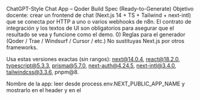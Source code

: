 ChatGPT-Style Chat App – Qoder Build Spec (Ready-to-Generate)
Objetivo docente: crear un frontend de chat (Next.js 14 + TS + Tailwind + next-intl) que se conecta por HTTP a uno o varios webhooks de n8n. El contrato de integración y los textos de UI son obligatorios para asegurar que el resultado se vea y funcione como el demo.
0) Reglas para el generador (Qoder / Trae / Windsurf / Cursor / etc.)
No sustituyas Next.js por otros frameworks.


Usa estas versiones exactas (sin rangos):
 next@14.0.4, react@18.2.0, typescript@5.3.3, prisma@5.7.0, next-auth@4.24.5, next-intl@3.4.0, tailwindcss@3.3.6, pnpm@8.


Nombre de la app: leer desde process.env.NEXT_PUBLIC_APP_NAME y mostrarlo en el header y en el <title>.


Streaming obligatorio: la respuesta al cliente es SSE con eventos normalizados (abajo).


Mapping n8n obligatorio: request con chatInput; respuesta con output (puede incluir sources, usage).


Textos de UI obligatorios en español (es-ES).


Atributos de prueba obligatorios: data-testid="new-conversation|sidebar-search|chat-input|send-button|message-user|message-assistant|view-sources".



1) Overview
Aplicación web tipo ChatGPT con:
Interfaz moderna de chat.


Integración con n8n para RAG/automatizaciones.


Streaming en tiempo real vía SSE.


Gestión de conversaciones (persistencia mínima para demo; Prisma lista para producción).


Observabilidad básica.


Público objetivo
Usuarios hispanohablantes.


Soporte multilenguaje.


Admins y desarrolladores que integran con flujos n8n.


Idiomas
Primario: es-ES


Secundarios: en-US, es-CO


Extensible.



2) Stack
Frontend
Next.js 14 (App Router) + TypeScript 5
Tailwind CSS 3 + shadcn/ui + lucide-react + Framer Motion
next-intl (i18n)

Backend (en el mismo Next)
API Route Handlers (Next.js)
Prisma ORM 5 + PostgreSQL 15 (producción)
NextAuth 4 (Credentials + Google opcional)

Dev & Calidad
Vitest, Playwright, ESLint+Prettier, Husky, Docker

Engines: node >= 18.19.0, pnpm >= 8.
 Instalación: pnpm i --frozen-lockfile.

3) Arquitectura
Diagrama alto nivel
graph TB
  subgraph Client
    UI[React UI] --> STREAM[SSE Client]
  end
  subgraph Next.js
    PAGES[App Router]
    API[/api/*]
    AUTH[NextAuth]
  end
  subgraph Data
    PRISMA[Prisma]
    DB[(PostgreSQL)]
  end
  subgraph External
    N8N[n8n Webhooks]
    RAG[RAG/LLM]
  end
  UI-->PAGES-->API-->N8N-->RAG
  API-->PRISMA-->DB
  API-->STREAM-->UI
  AUTH-->API

Capas
Presentación: Chat, Sidebar, Settings, i18n.


Lógica: ChatService, ConversationService, N8nClient.


Datos: repos de usuario, conversación y mensaje.


Infra: config, logger.



4) Frontend
Jerarquía de componentes
AppLayout
  ├─ (auth)/login
  ├─ ChatLayout
  │    ├─ ConversationSidebar
  │    ├─ ChatArea
  │    │   ├─ MessageList → MessageBubble
  │    │   └─ ChatInput
  │    └─ ChatHeader → SettingsModal
  └─ (auth)/register (stub)

Estado (tipos guía)
interface AppState {
  user: User | null;
  theme: 'light'|'dark';
  locale: 'es-ES'|'en-US'|'es-CO';
  conversations: Conversation[];
  activeConversationId: string | null;
}

interface ChatState {
  messages: Message[];
  isLoading: boolean;
  streamingMessage: string;
  error: string | null;
  sources: Source[];
}

Rutas e i18n
/                         → redirige a /es-ES/chat
/[locale]/chat            → interfaz por defecto
/[locale]/chat/[id]       → conversación concreta
/api/auth/[...nextauth]   → NextAuth
/api/chat/send            → endpoint SSE
/api/conversations        → CRUD mínimo

Middleware i18n
Locales: ['es-ES','en-US','es-CO']


defaultLocale: 'es-ES'


matcher: ['/', '/(es-ES|en-US|es-CO)/:path*']


UI & textos obligatorios
Sidebar: “Nueva Conversación”, “Buscar conversaciones”, “Conversaciones”.


Placeholder input: “Escribe tu mensaje aquí…”.


Botones: “Enviar”, “Regenerar”, “Ver Fuentes”.


Estados: “Escribiendo…”, “Pensando…”.


data-testid obligatorios
new-conversation, sidebar-search, chat-input, send-button,
 message-user, message-assistant, view-sources.

5) Backend (Next API)
Contrato SSE ← (obligatorio)
Request: POST /api/chat/send con JSON:


{
  "message": "texto del usuario",
  "conversationId": null,
  "settings": { "topK": 5, "temperature": 0.7 }
}

Respuesta: Content-Type: text/event-stream con eventos (un evento por línea data:):


{"type":"message","data":{"content":"…chunk…"}}
{"type":"sources","data":{"sources":[{"title":"...","url":"...","snippet":"..."}]}}
{"type":"usage","data":{"usage":{"input":0,"output":0}}}
{"type":"complete","data":{"ok":true}}

En caso de error:


{"type":"error","data":{"message":"detalle","code":"N8N_SERVICE_ERROR"}}

Si n8n responde en bloque, el servidor re-emite SSE troceando output en 600–800 caracteres por type:"message" hasta completar.
Integración n8n (mapping fijo)
ENV:


N8N_BASE_URL="https://hooks.tu-dominio.com"
N8N_WEBHOOK_PATH="/webhook/tu-flujo"
N8N_API_KEY=""        # opcional

Request al webhook (desde el backend):


{
  "chatInput": "texto del usuario",
  "topK": 5,
  "temperature": 0.7,
  "history": [
    {"role":"USER","content":"..."}    // opcional
  ],
  "metadata": {"source":"webapp","appVersion":"1.0.0"}
}

Respuesta esperada de n8n:


{
  "output": "respuesta completa en texto",
  "sources": [{"title":"...","url":"...","snippet":"..."}],
  "usage": {"tokensInput":0,"tokensOutput":0}
}

Esqueleto de handler (guía para el generador)
// app/api/chat/send/route.ts
import { NextRequest } from 'next/server';

export const runtime = 'nodejs'; // SSE estable
export async function POST(req: NextRequest) {
  const { message, settings } = await req.json();

  const res = await fetch(process.env.N8N_BASE_URL + process.env.N8N_WEBHOOK_PATH, {
    method: 'POST',
    headers: {
      'Content-Type': 'application/json',
      ...(process.env.N8N_API_KEY ? { Authorization: `Bearer ${process.env.N8N_API_KEY}` } : {})
    },
    body: JSON.stringify({
      chatInput: message,
      topK: settings?.topK ?? 5,
      temperature: settings?.temperature ?? 0.7
    })
  });

  if (!res.ok) {
    const text = await res.text();
    return new Response(`data: ${JSON.stringify({type:'error',data:{message:text}})}\n\n`, {
      headers: {'Content-Type':'text/event-stream'}
    });
  }

  const data = await res.json(); // bloque: { output, sources?, usage? }
  const encoder = new TextEncoder();
  const stream = new ReadableStream({
    async start(controller) {
      const push = (obj: any) => controller.enqueue(encoder.encode(`data: ${JSON.stringify(obj)}\n\n`));
      // trocear output
      const chunks = data.output.match(/[\s\S]{1,750}/g) ?? [];
      for (const c of chunks) push({type:'message', data:{content:c}});
      if (data.sources) push({type:'sources', data:{sources:data.sources}});
      if (data.usage) push({type:'usage', data:{usage:data.usage}});
      push({type:'complete', data:{ok:true}});
      controller.close();
    }
  });

  return new Response(stream, { headers: { 'Content-Type': 'text/event-stream', 'Cache-Control': 'no-cache' }});
}


6) Modelos de datos (Prisma) — versión mínima
Para el taller basta persistencia en memoria; Prisma queda listo para producción.
model User {
  id        String   @id @default(cuid())
  email     String   @unique
  name      String?
  image     String?
  createdAt DateTime @default(now())
  updatedAt DateTime @updatedAt
  sessions      Session[]
  conversations Conversation[]
  userRoles     UserRole[]
  @@map("users")
}

model Conversation {
  id        String   @id @default(cuid())
  title     String?
  settings  Json?
  userId    String
  createdAt DateTime @default(now())
  updatedAt DateTime @updatedAt
  user     User      @relation(fields: [userId], references: [id], onDelete: Cascade)
  messages Message[]
  @@index([userId, createdAt])
  @@map("conversations")
}

model Message {
  id             String   @id @default(cuid())
  content        String
  role           MessageRole
  conversationId String
  parentId       String?
  sources        Json?
  usage          Json?
  metadata       Json?
  createdAt      DateTime @default(now())
  conversation   Conversation @relation(fields: [conversationId], references: [id], onDelete: Cascade)
  parent         Message?     @relation("MessageThread", fields: [parentId], references: [id])
  children       Message[]    @relation("MessageThread")
  @@index([conversationId, createdAt])
  @@map("messages")
}

enum MessageRole { USER ASSISTANT SYSTEM }

model Session {
  id           String   @id @default(cuid())
  sessionToken String   @unique
  userId       String
  expires      DateTime
  user User @relation(fields: [userId], references: [id], onDelete: Cascade)
  @@map("sessions")
}


7) Configuración & Seguridad
.env.example
# Branding
NEXT_PUBLIC_APP_NAME=MiChat

# NextAuth (demo)
NEXTAUTH_URL=http://localhost:3000
NEXTAUTH_SECRET=dev-secret

# n8n
N8N_BASE_URL=http://localhost:5678
N8N_WEBHOOK_PATH=/webhook/rag-chat
N8N_API_KEY=

# i18n
DEFAULT_LOCALE=es-ES
SUPPORTED_LOCALES=es-ES,en-US,es-CO

# DB (prod)
DATABASE_URL=postgresql://user:password@localhost:5432/app

NODE_ENV=development
LOG_LEVEL=info
APP_VERSION=1.0.0

CSP (añadir n8n a connectSrc)
export const securityHeaders = {
  contentSecurityPolicy: {
    directives: {
      defaultSrc: ["'self'"],
      scriptSrc: ["'self'", "'unsafe-eval'", "'unsafe-inline'"],
      styleSrc: ["'self'", "'unsafe-inline'"],
      imgSrc: ["'self'", "data:", "https:"],
      connectSrc: ["'self'", process.env.N8N_BASE_URL],
      fontSrc: ["'self'", "https:"],
      objectSrc: ["'none'"],
      frameSrc: ["'none'"]
    }
  }
};


8) Estilos (Tailwind)
Paleta clara/oscura mínima como en tu doc; usar shadcn/ui para inputs, sheets y modal de “Ver Fuentes”.

9) Tests (Playwright)
test('flujo de chat', async ({ page }) => {
  await page.goto('/es-ES/chat');
  await page.getByTestId('new-conversation').click();
  await page.getByTestId('chat-input').fill('Hola');
  await page.getByTestId('send-button').click();
  await expect(page.getByTestId('message-assistant')).toBeVisible();
});


10) Docker (producción simple, standalone)
Dockerfile
FROM node:18-alpine AS builder
WORKDIR /app
RUN npm i -g pnpm@8
COPY package.json pnpm-lock.yaml ./
RUN pnpm i --frozen-lockfile
COPY . .
RUN NEXT_TELEMETRY_DISABLED=1 pnpm build

FROM node:18-alpine AS runner
WORKDIR /app
ENV NODE_ENV=production
COPY --from=builder /app/.next/standalone ./
COPY --from=builder /app/.next/static ./.next/static
COPY --from=builder /app/public ./public
EXPOSE 3000
CMD ["node","server.js"]


11) n8n – Flujo mínimo (plantilla)
Webhook (POST) → recibe { chatInput, topK, temperature }.


Nodo LLM/RAG → produce answer (string) y opcional sources.


Function (formatea salida):


const answer = $json.answer || $json.output || '';
return [{ output: answer, sources: $json.sources || [], usage: $json.usage || { tokensInput:0, tokensOutput:0 } }];

Respond to Webhook → JSON de la Function anterior.


Open WebUI (opcional): crear PIPE con:
 N8N Url=<tu webhook>, Input Field=chatInput, Response Field=output, Emit Interval=2.

12) Criterios de aceptación (rúbrica)
URL inicial redirige a /es-ES/chat.


Botón “Nueva Conversación” crea y selecciona hilo.


Placeholder exacto “Escribe tu mensaje aquí…”.


Streaming visible mediante SSE (message → chunks y complete al final).


Panel “Ver Fuentes” muestra title, url, snippet cuando existan.


data-testid presentes y test E2E pasa.


Variables .env completas; build y pnpm dev funcionan.



13) Package.json (scripts clave)
{
  "scripts": {
    "dev": "next dev",
    "build": "next build",
    "start": "next start",
    "type-check": "tsc --noEmit",
    "test:e2e": "playwright test"
  },
  "engines": { "node": ">=18.19.0", "pnpm": ">=8.0.0" }
}


14) Paso a paso para estudiantes
Elige el nombre y ponlo en .env.local → NEXT_PUBLIC_APP_NAME=TuNombre.


pnpm i --frozen-lockfile → pnpm dev.


Crea el webhook en n8n (sección 11) y ajusta N8N_BASE_URL y N8N_WEBHOOK_PATH.


Abre /es-ES/chat, crea conversación y envía “Hola”.


Verifica streaming y (si hay) Fuentes.


Corre el test E2E.



Apéndice A — Strings i18n (es-ES.json)
{
  "chat": {
    "interface": {
      "newConversation": "Nueva Conversación",
      "placeholder": "Escribe tu mensaje aquí...",
      "send": "Enviar",
      "regenerate": "Regenerar",
      "copy": "Copiar",
      "edit": "Editar",
      "delete": "Eliminar",
      "viewSources": "Ver Fuentes",
      "typing": "Escribiendo...",
      "thinking": "Pensando..."
    },
    "sidebar": {
      "conversations": "Conversaciones",
      "search": "Buscar conversaciones",
      "noConversations": "No hay conversaciones aún",
      "deleteConfirm": "¿Estás seguro de que quieres eliminar esta conversación?"
    },
    "settings": {
      "title": "Configuración",
      "ragSettings": "Configuración de RAG",
      "topK": "Número de fuentes (Top-K)",
      "temperature": "Creatividad",
      "language": "Idioma",
      "theme": "Tema",
      "save": "Guardar",
      "cancel": "Cancelar"
    }
  },
  "common": {
    "loading": "Cargando...",
    "error": "Error",
    "retry": "Reintentar",
    "close": "Cerrar",
    "save": "Guardar",
    "cancel": "Cancelar",
    "confirm": "Confirmar",
    "yes": "Sí",
    "no": "No"
  }
}


Notas finales (cosas que suelen fallar)
Añade process.env.N8N_BASE_URL a connectSrc en CSP o el fetch/SSE no conecta.


Asegura Content-Type: text/event-stream y no comprimir SSE.


Si el webhook cambia las claves, ajusta solo el mapeo, no el contrato SSE.


En Windows, la carpeta de mensajes es messages/es-ES.json (con guion).